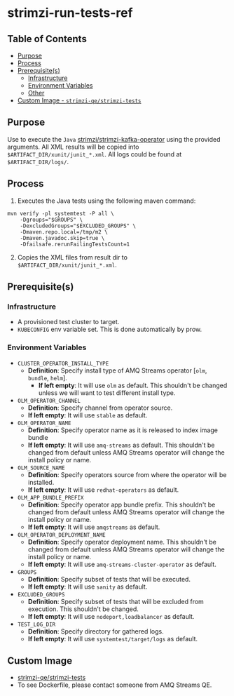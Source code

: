 # strimzi-run-tests-ref<!-- omit from toc -->

## Table of Contents<!-- omit from toc -->

- [Purpose](#purpose)
- [Process](#process)
- [Prerequisite(s)](#prerequisites)
    - [Infrastructure](#infrastructure)
    - [Environment Variables](#environment-variables)
    - [Other](#other)
- [Custom Image - `strimzi-qe/strimzi-tests`](#custom-image)

## Purpose

Use to execute the `Java` [strimzi/strimzi-kafka-operator](https://github.com/strimzi/strimzi-kafka-operator) using the provided arguments.
All XML results will be copied into `$ARTIFACT_DIR/xunit/junit_*.xml`.
All logs could be found at `$ARTIFACT_DIR/logs/`.

## Process

1. Executes the Java tests using the following maven command:
```shell
mvn verify -pl systemtest -P all \
	-Dgroups="$GROUPS" \
	-DexcludedGroups="$EXCLUDED_GROUPS" \
	-Dmaven.repo.local=/tmp/m2 \
	-Dmaven.javadoc.skip=true \
	-Dfailsafe.rerunFailingTestsCount=1
```
2. Copies the XML files from result dir to `$ARTIFACT_DIR/xunit/junit_*.xml`.

## Prerequisite(s)

### Infrastructure

- A provisioned test cluster to target.
- `KUBECONFIG` env variable set. This is done automatically by prow.

### Environment Variables

- `CLUSTER_OPERATOR_INSTALL_TYPE`
    - **Definition**: Specify install type of AMQ Streams operator [`olm`, `bundle`, `helm`].
      - **If left empty**: It will use `olm` as default. This shouldn't be changed unless we will want to test different install type.
- `OLM_OPERATOR_CHANNEL`
  - **Definition**: Specify channel from operator source.
  - **If left empty**: It will use `stable` as default.
- `OLM_OPERATOR_NAME`
  - **Definition**: Specify operator name as it is released to index image bundle
  - **If left empty**: It will use `amq-streams` as default. This shouldn't be changed from default unless AMQ Streams operator will change the install policy or name.
- `OLM_SOURCE_NAME`
  - **Definition**: Specify operators source from where the operator will be installed.
  - **If left empty**: It will use `redhat-operators` as default.
- `OLM_APP_BUNDLE_PREFIX`
  - **Definition**: Specify operator app bundle prefix. This shouldn't be changed from default unless AMQ Streams operator will change the install policy or name.
  - **If left empty**: It will use `amqstreams` as default.
- `OLM_OPERATOR_DEPLOYMENT_NAME`
  - **Definition**: Specify operator deployment name. This shouldn't be changed from default unless AMQ Streams operator will change the install policy or name.
  - **If left empty**: It will use `amq-streams-cluster-operator` as default.
- `GROUPS`
  - **Definition**: Specify subset of tests that will be executed.
  - **If left empty**: It will use `sanity` as default.
- `EXCLUDED_GROUPS`
  - **Definition**: Specify subset of tests that will be excluded from execution. This shouldn't be changed.
  - **If left empty**: It will use `nodeport,loadbalancer` as default.
- `TEST_LOG_DIR`
  - **Definition**: Specify directory for gathered logs.
  - **If left empty**: It will use `systemtest/target/logs` as default. 

## Custom Image

- [strimzi-qe/strimzi-tests](https://quay.io/repository/strimzi-qe/strimzi-tests)
- To see Dockerfile, please contact someone from AMQ Streams QE.
